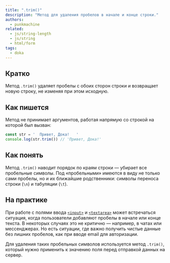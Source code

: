 ```yaml
---
title: ".trim()"
description: "Метод для удаления пробелов в начале и конце строки."
authors:
  - punkmachine
related:
  - js/string-length
  - js/string
  - html/form
tags:
  - doka
---
```


## Кратко

Метод `.trim()` удаляет пробелы с обоих сторон строки и возвращает новую строку, не изменяя при этом исходную.

## Как пишется

Метод не принимает аргументов, работая напрямую со строкой на которой был вызван:

```js
const str = '  Привет, Дока!   '
console.log(str.trim()) // 'Привет, Дока!'
```

## Как понять

Метод `.trim()` наводит порядок по краям строки — убирает все пробельные символы. Под «пробельными» имеются в виду не только сами пробелы, но и их ближайшие родственники: символы переноса строки (`\n`) и табуляции (`\t`).

## На практике

При работе с полями ввода [`<input>`](/html/input/) и [`<textarea>`](/html/textarea/) может встречаться ситуация, когда пользователи добавляют пробелы в начале или конце текста. В некоторых случаях это не критично — например, в чатах или мессенджерах. Но есть ситуации, где важно получить чистые данные без лишних пробелов, как при вводе email для авторизации.

Для удаления таких пробельных символов используется метод `.trim()`, который нужно применить к значению поля перед отправкой данных на сервер.
